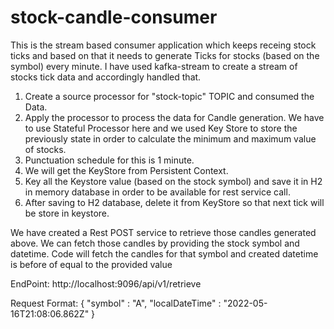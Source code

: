 # stock-candle-consumer

This is the stream based consumer application which keeps receing stock ticks and based on that it needs to generate Ticks for stocks (based on the symbol) every minute.
I have used kafka-stream to create a stream of stocks tick data and accordingly handled that.

1. Create a source processor for "stock-topic" TOPIC and consumed the Data.
2. Apply the processor to process the data for Candle generation. We have to use Stateful Processor here and we used Key Store to store the previously state in order
   to calculate the minimum and maximum value of stocks.
3. Punctuation schedule for this is 1 minute.
4. We will get the KeyStore from Persistent Context.
5. Key all the Keystore value (based on the stock symbol) and save it in H2 in memory database in order to be available for rest service call.
6. After saving to H2 database, delete it from KeyStore so that next tick will be store in keystore.

We have created a Rest POST service to retrieve those candles generated above. We can fetch those candles by providing the stock symbol and datetime. 
Code will fetch the candles for that symbol and created datetime is before of equal to the provided value

EndPoint: http://localhost:9096/api/v1/retrieve

Request Format:
{
    "symbol" : "A",
    "localDateTime" : "2022-05-16T21:08:06.862Z"
}
